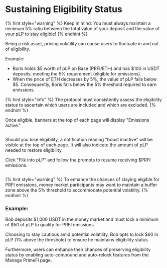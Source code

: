 # Sustaining Eligibility Status

{% hint style="warning" %}
Keep in mind: You must always maintain a minimum 5% ratio between the total value of your deposit and the value of your pLP to stay eligible!
{% endhint %}

Being a risk asset, pricing volatility can cause users to fluctuate in and out of eligibility.

Example:

* Boris holds $5 worth of pLP on Base (PRFI/ETH) and has $100 in USDT deposits, meeting the 5% requirement (eligible for emissions).
* When the price of ETH decreases by 5%, the value of pLP falls below $5. Consequently, Boris falls below the 5% threshold required to earn emissions.

{% hint style="info" %}
The protocol must consistently assess the eligibility status to ascertain which users are included and which are excluded.
{% endhint %}

Once eligible, banners at the top of each page will display "Emissions active."

<figure><img src="../.gitbook/assets/image (76).png" alt=""><figcaption></figcaption></figure>

Should you lose eligibility, a notification reading "boost inactive" will be visible at the top of each page. It will also indicate the amount of pLP needed to restore eligibility.

Click "Flik into pLP" and follow the prompts to resume receiving $PRFI emissions.

<figure><img src="../.gitbook/assets/image (86).png" alt=""><figcaption></figcaption></figure>

{% hint style="warning" %}
To enhance the chances of staying eligible for PRFI emissions, money market participants may want to maintain a buffer zone above the 5% threshold to accommodate potential volatility.
{% endhint %}

### Example:

Bob deposits $1,000 USDT in the money market and must lock a minimum of $50 of pLP to qualify for PRFI emissions.

Choosing to stay cautious amid potential volatility, Bob opts to lock $60 in pLP (1% above the threshold) to ensure he maintains eligibility status.

Furthermore, users can enhance their chances of preserving eligibility status by enabling auto-compound and auto-relock features from the Manage PrimeFi page.
